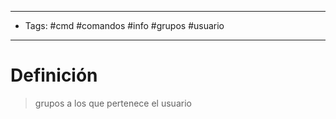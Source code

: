 --------------------
- Tags: #cmd #comandos #info #grupos #usuario
-----------------------------
# Definición

> grupos a los que pertenece el usuario
